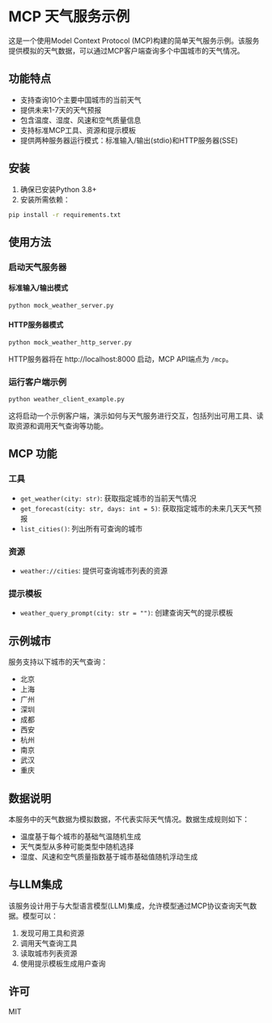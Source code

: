 # MCP 天气服务示例

这是一个使用Model Context Protocol (MCP)构建的简单天气服务示例。该服务提供模拟的天气数据，可以通过MCP客户端查询多个中国城市的天气情况。

## 功能特点

- 支持查询10个主要中国城市的当前天气
- 提供未来1-7天的天气预报
- 包含温度、湿度、风速和空气质量信息
- 支持标准MCP工具、资源和提示模板
- 提供两种服务器运行模式：标准输入/输出(stdio)和HTTP服务器(SSE)

## 安装

1. 确保已安装Python 3.8+
2. 安装所需依赖：

```bash
pip install -r requirements.txt
```

## 使用方法

### 启动天气服务器

#### 标准输入/输出模式

```bash
python mock_weather_server.py
```

#### HTTP服务器模式

```bash
python mock_weather_http_server.py
```

HTTP服务器将在 http://localhost:8000 启动，MCP API端点为 `/mcp`。

### 运行客户端示例

```bash
python weather_client_example.py
```

这将启动一个示例客户端，演示如何与天气服务进行交互，包括列出可用工具、读取资源和调用天气查询等功能。

## MCP 功能

### 工具

- `get_weather(city: str)`: 获取指定城市的当前天气情况
- `get_forecast(city: str, days: int = 5)`: 获取指定城市的未来几天天气预报
- `list_cities()`: 列出所有可查询的城市

### 资源

- `weather://cities`: 提供可查询城市列表的资源

### 提示模板 

- `weather_query_prompt(city: str = "")`: 创建查询天气的提示模板

## 示例城市

服务支持以下城市的天气查询：
- 北京
- 上海
- 广州
- 深圳
- 成都
- 西安
- 杭州
- 南京
- 武汉
- 重庆

## 数据说明

本服务中的天气数据为模拟数据，不代表实际天气情况。数据生成规则如下：

- 温度基于每个城市的基础气温随机生成
- 天气类型从多种可能类型中随机选择
- 湿度、风速和空气质量指数基于城市基础值随机浮动生成

## 与LLM集成

该服务设计用于与大型语言模型(LLM)集成，允许模型通过MCP协议查询天气数据。模型可以：

1. 发现可用工具和资源
2. 调用天气查询工具
3. 读取城市列表资源
4. 使用提示模板生成用户查询

## 许可

MIT 